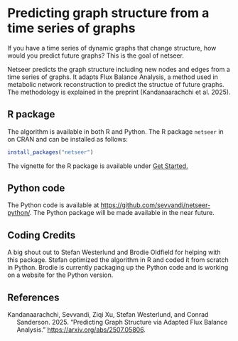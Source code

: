 
<!-- README.md is generated from README.Rmd. Please edit that file -->

# Predicting graph structure from a time series of graphs

If you have a time series of dynamic graphs that change structure, how
would you predict future graphs? This is the goal of netseer.

Netseer predicts the graph structure including new nodes and edges from
a time series of graphs. It adapts Flux Balance Analysis, a method used
in metabolic network reconstruction to predict the structue of future
graphs. The methodology is explained in the preprint (Kandanaarachchi et
al. 2025).

## R package

The algorithm is available in both R and Python. The R package `netseer`
in on CRAN and can be installed as follows:

``` r
install_packages("netseer")
```

The vignette for the R package is available under [Get
Started.](articles/netseer.html)

## Python code

The Python code is available at
<https://github.com/sevvandi/netseer-python/>. The Python package will
be made available in the near future.

## Coding Credits

A big shout out to Stefan Westerlund and Brodie Oldfield for helping
with this package. Stefan optimized the algorithm in R and coded it from
scratch in Python. Brodie is currently packaging up the Python code and
is working on a website for the Python version.

## References

<div id="refs" class="references csl-bib-body hanging-indent"
entry-spacing="0">

<div id="ref-kand2025graphpred" class="csl-entry">

Kandanaarachchi, Sevvandi, Ziqi Xu, Stefan Westerlund, and Conrad
Sanderson. 2025. “Predicting Graph Structure via Adapted Flux Balance
Analysis.” <https://arxiv.org/abs/2507.05806>.

</div>

</div>
